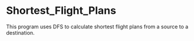 # Shortest_Flight_Plans
This program uses DFS to calculate shortest flight plans from a source to a destination.
